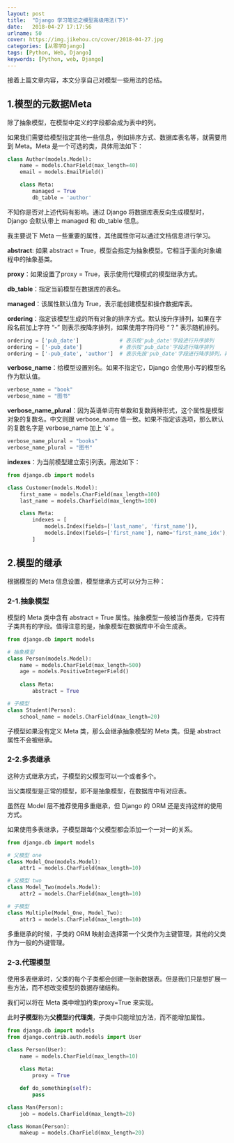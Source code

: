 ```yaml
---
layout: post
title:  "Django 学习笔记之模型高级用法(下)"
date:   2018-04-27 17:17:56
urlname: 50
cover: https://img.jikehou.cn/cover/2018-04-27.jpg
categories: [从零学Django]
tags: [Python, Web, Django]
keywords: [Python, web, Django]
---
```

接着上篇文章内容，本文分享自己对模型一些用法的总结。
<!-- more -->

## 1.模型的元数据Meta
除了抽象模型，在模型中定义的字段都会成为表中的列。

如果我们需要给模型指定其他一些信息，例如排序方式、数据库表名等，就需要用到 Meta。Meta 是一个可选的类，具体用法如下：

```python
class Author(models.Model):
    name = models.CharField(max_length=40)
    email = models.EmailField()

    class Meta:
        managed = True
        db_table = 'author'
```

不知你是否对上述代码有影响。通过 Django 将数据库表反向生成模型时，Django 会默认带上 managed 和 db_table 信息。

我主要说下 Meta 一些重要的属性，其他属性你可以通过文档信息进行学习。

**abstract**: 如果 abstract = True，模型会指定为抽象模型。它相当于面向对象编程中的抽象基类。

**proxy**：如果设置了proxy = True，表示使用代理模式的模型继承方式。

**db_table**：指定当前模型在数据库的表名。

**managed**：该属性默认值为 True，表示能创建模型和操作数据库表。

**ordering**：指定该模型生成的所有对象的排序方式。默认按升序排列，如果在字段名前加上字符 “-” 则表示按降序排列，如果使用字符问号 “？” 表示随机排列。
```python
ordering = ['pub_date']             # 表示按'pub_date'字段进行升序排列
ordering = ['-pub_date']            # 表示按'pub_date'字段进行降序排列
ordering = ['-pub_date', 'author']  # 表示先按'pub_date'字段进行降序排列，再按`author`字段进行升序排列。
```
**verbose_name**：给模型设置别名。如果不指定它，Django 会使用小写的模型名作为默认值。
```python
verbose_name = "book"
verbose_name = "图书"
```

**verbose_name_plural**：因为英语单词有单数和复数两种形式，这个属性是模型对象的复数名。中文则跟 verbose_name 值一致。如果不指定该选项，那么默认的复数名字是 verbose_name 加上 ‘s’ 。
```python
verbose_name_plural = "books"
verbose_name_plural = "图书"
```

**indexes**：为当前模型建立索引列表。用法如下：
```python
from django.db import models

class Customer(models.Model):
    first_name = models.CharField(max_length=100)
    last_name = models.CharField(max_length=100)

    class Meta:
        indexes = [
            models.Index(fields=['last_name', 'first_name']),
            models.Index(fields=['first_name'], name='first_name_idx'),
        ]
```



## 2.模型的继承
根据模型的 Meta 信息设置，模型继承方式可以分为三种：

### 2-1.抽象模型
模型的 Meta 类中含有 abstract = True 属性。抽象模型一般被当作基类，它持有子类共有的字段。值得注意的是，抽象模型在数据库中不会生成表。
```python
from django.db import models

# 抽象模型
class Person(models.Model):
    name = models.CharField(max_length=500)
    age = models.PositiveIntegerField()
    
    class Meta:
        abstract = True

# 子模型
class Student(Person):
    school_name = models.CharField(max_length=20)
```

子模型如果没有定义 Meta 类，那么会继承抽象模型的 Meta 类。但是 abstract 属性不会被继承。

### 2-2.多表继承
这种方式继承方式，子模型的父模型可以一个或者多个。

当父类模型是正常的模型，即不是抽象模型，在数据库中有对应表。

虽然在 Model 层不推荐使用多重继承，但 Django 的 ORM 还是支持这样的使用方式。

如果使用多表继承，子模型跟每个父模型都会添加一个一对一的关系。

```python
from django.db import models

# 父模型 one
class Model_One(models.Model):
    attr1 = models.CharField(max_length=10)

# 父模型 two
class Model_Two(models.Model):
    attr2 = models.CharField(max_length=10)

# 子模型
class Multiple(Model_One, Model_Two):
    attr3 = models.CharField(max_length=10)
```
多重继承的时候，子类的 ORM 映射会选择第一个父类作为主键管理，其他的父类作为一般的外键管理。


### 2-3.代理模型
使用多表继承时，父类的每个子类都会创建一张新数据表。但是我们只是想扩展一些方法，而不想改变模型的数据存储结构。

我们可以将在 Meta 类中增加约束proxy=True 来实现。

此时**子模型**称为**父模型**的**代理类**，子类中只能增加方法，而不能增加属性。
```python
from django.db import models
from django.contrib.auth.models import User

class Person(User):
    name = models.CharField(max_length=10)
    
    class Meta:
        proxy = True

    def do_something(self):
        pass

class Man(Person):
    job = models.CharField(max_length=20)

class Woman(Person):
    makeup = models.CharField(max_length=20)
```

